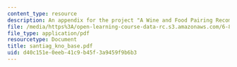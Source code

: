 ```yaml
---
content_type: resource
description: An appendix for the project "A Wine and Food Pairing Recommendation System".
file: /media/https%3A/open-learning-course-data-rc.s3.amazonaws.com/6-871-knowledge-based-applications-systems-spring-2005/d40c151e0eeb41c9b45f3a9459f9b6b3_santiag_kno_base.pdf
file_type: application/pdf
resourcetype: Document
title: santiag_kno_base.pdf
uid: d40c151e-0eeb-41c9-b45f-3a9459f9b6b3
---
```

